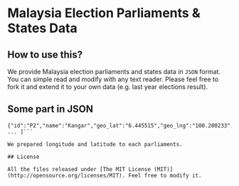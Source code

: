 # Malaysia Election Parliaments & States Data

## How to use this?

We provide Malaysia election parliaments and states data in `JSON` format. You can simple read and modify with any text reader. Please feel free to fork it and extend it to your own data (e.g. last year elections result).

## Some part in JSON

```[{"id":"P1","name":"Padang Besar","geo_lat":"6.656006","geo_lng":"100.311325","state":"Perlis"},
{"id":"P2","name":"Kangar","geo_lat":"6.445515","geo_lng":"100.200233","state":"Perlis"}, ... ]```

We prepared longitude and latitude to each parliaments.

## License

All the files released under [The MIT License (MIT)](http://opensource.org/licenses/MIT). Feel free to modify it.